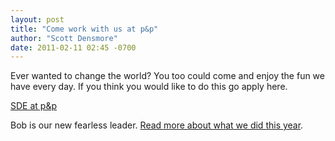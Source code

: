 ```yaml
---
layout: post
title: "Come work with us at p&p"
author: "Scott Densmore"
date: 2011-02-11 02:45 -0700
---
```


Ever wanted to change the world? You too could come and enjoy the fun we have every day. If you think you would like to do this go apply here.

[SDE at p&p](https://careers.microsoft.com/JobDetails.aspx?ss=&pg=0&so=&rw=1&jid=35281&jlang=EN)

Bob is our new fearless leader. [Read more about what we did this year](http://blogs.msdn.com/b/bobbrum/archive/2011/02/11/become-a-patterns-amp-practices-developer.aspx).

